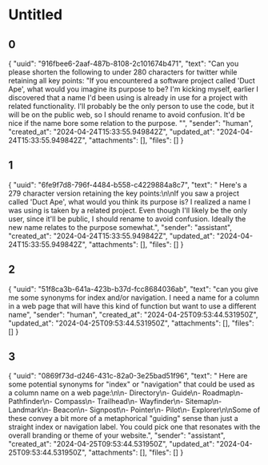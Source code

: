 # Untitled

## 0

{
  "uuid": "916fbee6-2aaf-487b-8108-2c101674b471",
  "text": "Can you please shorten the following to under 280 characters for twitter while retaining all key points: \"If you encountered a software project called 'Duct Ape', what would you imagine its purpose to be? I'm kicking myself, earlier I discovered that a name I'd been using is already in use for a project with related functionality. I'll probably be the only person to use the code, but it will be on the public web, so I should rename to avoid confusion. It'd be nice if the name bore some relation to the purpose. \"",
  "sender": "human",
  "created_at": "2024-04-24T15:33:55.949842Z",
  "updated_at": "2024-04-24T15:33:55.949842Z",
  "attachments": [],
  "files": []
}

## 1

{
  "uuid": "6fe9f7d8-796f-4484-b558-c4229884a8c7",
  "text": " Here's a 279 character version retaining the key points:\n\nIf you saw a project called 'Duct Ape', what would you think its purpose is? I realized a name I was using is taken by a related project. Even though I'll likely be the only user, since it'll be public, I should rename to avoid confusion. Ideally the new name relates to the purpose somewhat.",
  "sender": "assistant",
  "created_at": "2024-04-24T15:33:55.949842Z",
  "updated_at": "2024-04-24T15:33:55.949842Z",
  "attachments": [],
  "files": []
}

## 2

{
  "uuid": "51f8ca3b-641a-423b-b37d-fcc8684036ab",
  "text": "can you give me some synonyms for index and/or navigation. I need a name for a column in a web page that will have this kind of function but want to use a different name",
  "sender": "human",
  "created_at": "2024-04-25T09:53:44.531950Z",
  "updated_at": "2024-04-25T09:53:44.531950Z",
  "attachments": [],
  "files": []
}

## 3

{
  "uuid": "0869f73d-d246-431c-82a0-3e25bad51f96",
  "text": " Here are some potential synonyms for \"index\" or \"navigation\" that could be used as a column name on a web page:\n\n- Directory\n- Guide\n- Roadmap\n- Pathfinder\n- Compass\n- Trailhead\n- Wayfinder\n- Sitemap\n- Landmark\n- Beacon\n- Signpost\n- Pointer\n- Pilot\n- Explorer\n\nSome of these convey a bit more of a metaphorical \"guiding\" sense than just a straight index or navigation label. You could pick one that resonates with the overall branding or theme of your website.",
  "sender": "assistant",
  "created_at": "2024-04-25T09:53:44.531950Z",
  "updated_at": "2024-04-25T09:53:44.531950Z",
  "attachments": [],
  "files": []
}
